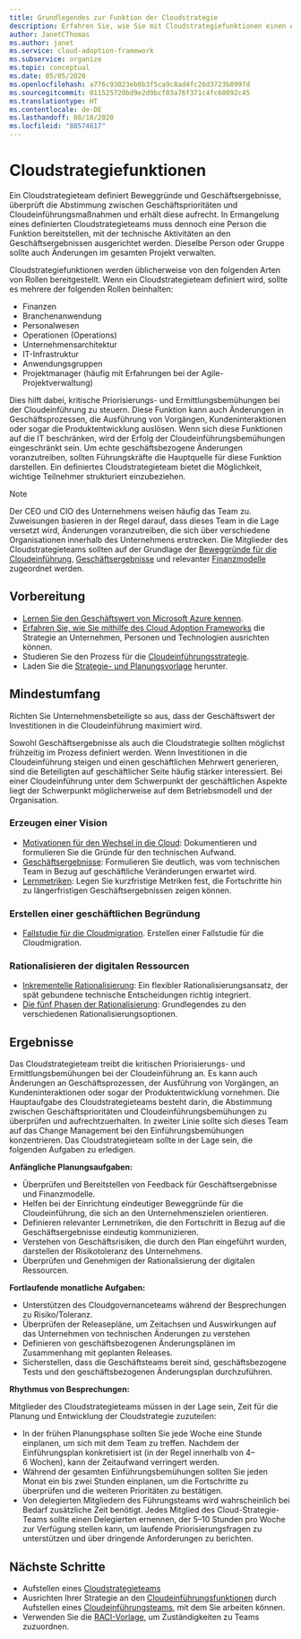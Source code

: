 ```yaml
---
title: Grundlegendes zur Funktion der Cloudstrategie
description: Erfahren Sie, wie Sie mit Cloudstrategiefunktionen einen Ausgleich zwischen Geschäftsergebnissen und Cloudeinführungsbemühungen erzielen können.
author: JanetCThomas
ms.author: janet
ms.service: cloud-adoption-framework
ms.subservice: organize
ms.topic: conceptual
ms.date: 05/05/2020
ms.openlocfilehash: a776c93023eb0b3f5ca9c8ad4fc26d3723b8997d
ms.sourcegitcommit: 011525720bd9e2d9bcf03a76f371c4fc68092c45
ms.translationtype: HT
ms.contentlocale: de-DE
ms.lasthandoff: 08/18/2020
ms.locfileid: "88574617"
---
```

# <a name="cloud-strategy-functions"></a>Cloudstrategiefunktionen

Ein Cloudstrategieteam definiert Beweggründe und Geschäftsergebnisse, überprüft die Abstimmung zwischen Geschäftsprioritäten und Cloudeinführungsmaßnahmen und erhält diese aufrecht. In Ermangelung eines definierten Cloudstrategieteams muss dennoch eine Person die Funktion bereitstellen, mit der technische Aktivitäten an den Geschäftsergebnissen ausgerichtet werden. Dieselbe Person oder Gruppe sollte auch Änderungen im gesamten Projekt verwalten.

Cloudstrategiefunktionen werden üblicherweise von den folgenden Arten von Rollen bereitgestellt. Wenn ein Cloudstrategieteam definiert wird, sollte es mehrere der folgenden Rollen beinhalten:

- Finanzen
- Branchenanwendung
- Personalwesen
- Operationen (Operations)
- Unternehmensarchitektur
- IT-Infrastruktur
- Anwendungsgruppen
- Projektmanager (häufig mit Erfahrungen bei der Agile-Projektverwaltung)

Dies hilft dabei, kritische Priorisierungs- und Ermittlungsbemühungen bei der Cloudeinführung zu steuern. Diese Funktion kann auch Änderungen in Geschäftsprozessen, die Ausführung von Vorgängen, Kundeninteraktionen oder sogar die Produktentwicklung auslösen. Wenn sich diese Funktionen auf die IT beschränken, wird der Erfolg der Cloudeinführungsbemühungen eingeschränkt sein. Um echte geschäftsbezogene Änderungen voranzutreiben, sollten Führungskräfte die Hauptquelle für diese Funktion darstellen. Ein definiertes Cloudstrategieteam bietet die Möglichkeit, wichtige Teilnehmer strukturiert einzubeziehen.

> [!NOTE]
> Der CEO und CIO des Unternehmens weisen häufig das Team zu. Zuweisungen basieren in der Regel darauf, dass dieses Team in die Lage versetzt wird, Änderungen voranzutreiben, die sich über verschiedene Organisationen innerhalb des Unternehmens erstrecken. Die Mitglieder des Cloudstrategieteams sollten auf der Grundlage der [Beweggründe für die Cloudeinführung](../strategy/motivations.md), [Geschäftsergebnisse](../strategy/business-outcomes/index.md) und relevanter [Finanzmodelle](../strategy/financial-models.md) zugeordnet werden.

## <a name="preparation"></a>Vorbereitung

- [Lernen Sie den Geschäftswert von Microsoft Azure kennen](/learn/paths/learn-business-value-of-azure).
- [Erfahren Sie, wie Sie mithilfe des Cloud Adoption Frameworks](/learn/modules/microsoft-cloud-adoption-framework-for-azure) die Strategie an Unternehmen, Personen und Technologien ausrichten können.
- Studieren Sie den Prozess für die [Cloudeinführungsstrategie](../strategy/index.md).
- Laden Sie die [Strategie- und Planungsvorlage](https://raw.githubusercontent.com/microsoft/CloudAdoptionFramework/master/plan/cloud-adoption-framework-strategy-and-plan-template.docx) herunter.

## <a name="minimum-scope"></a>Mindestumfang

Richten Sie Unternehmensbeteiligte so aus, dass der Geschäftswert der Investitionen in die Cloudeinführung maximiert wird.

Sowohl Geschäftsergebnisse als auch die Cloudstrategie sollten möglichst frühzeitig im Prozess definiert werden. Wenn Investitionen in die Cloudeinführung steigen und einen geschäftlichen Mehrwert generieren, sind die Beteiligten auf geschäftlicher Seite häufig stärker interessiert. Bei einer Cloudeinführung unter dem Schwerpunkt der geschäftlichen Aspekte liegt der Schwerpunkt möglicherweise auf dem Betriebsmodell und der Organisation.

### <a name="establish-a-vision"></a>Erzeugen einer Vision

- [Motivationen für den Wechsel in die Cloud](../strategy/motivations.md): Dokumentieren und formulieren Sie die Gründe für den technischen Aufwand.
- [Geschäftsergebnisse](../strategy/business-outcomes/index.md): Formulieren Sie deutlich, was vom technischen Team in Bezug auf geschäftliche Veränderungen erwartet wird.
- [Lernmetriken](../strategy/learning-metrics.md): Legen Sie kurzfristige Metriken fest, die Fortschritte hin zu längerfristigen Geschäftsergebnissen zeigen können.

### <a name="build-business-justification"></a>Erstellen einer geschäftlichen Begründung

- [Fallstudie für die Cloudmigration](../strategy/cloud-migration-business-case.md). Erstellen einer Fallstudie für die Cloudmigration.

### <a name="rationalize-the-digital-estate"></a>Rationalisieren der digitalen Ressourcen

- [Inkrementelle Rationalisierung](../digital-estate/rationalize.md): Ein flexibler Rationalisierungsansatz, der spät gebundene technische Entscheidungen richtig integriert.
- [Die fünf Phasen der Rationalisierung](../digital-estate/5-rs-of-rationalization.md): Grundlegendes zu den verschiedenen Rationalisierungsoptionen.

## <a name="deliverable"></a>Ergebnisse

Das Cloudstrategieteam treibt die kritischen Priorisierungs- und Ermittlungsbemühungen bei der Cloudeinführung an. Es kann auch Änderungen an Geschäftsprozessen, der Ausführung von Vorgängen, an Kundeninteraktionen oder sogar der Produktentwicklung vornehmen. Die Hauptaufgabe des Cloudstrategieteams besteht darin, die Abstimmung zwischen Geschäftsprioritäten und Cloudeinführungsbemühungen zu überprüfen und aufrechtzuerhalten. In zweiter Linie sollte sich dieses Team auf das Change Management bei den Einführungsbemühungen konzentrieren. Das Cloudstrategieteam sollte in der Lage sein, die folgenden Aufgaben zu erledigen.

**Anfängliche Planungsaufgaben:**

- Überprüfen und Bereitstellen von Feedback für Geschäftsergebnisse und Finanzmodelle.
- Helfen bei der Einrichtung eindeutiger Beweggründe für die Cloudeinführung, die sich an den Unternehmenszielen orientieren.
- Definieren relevanter Lernmetriken, die den Fortschritt in Bezug auf die Geschäftsergebnisse eindeutig kommunizieren.
- Verstehen von Geschäftsrisiken, die durch den Plan eingeführt wurden, darstellen der Risikotoleranz des Unternehmens.
- Überprüfen und Genehmigen der Rationalisierung der digitalen Ressourcen.

**Fortlaufende monatliche Aufgaben:**

- Unterstützen des Cloudgovernanceteams während der Besprechungen zu Risiko/Toleranz.
- Überprüfen der Releasepläne, um Zeitachsen und Auswirkungen auf das Unternehmen von technischen Änderungen zu verstehen
- Definieren von geschäftsbezogenen Änderungsplänen im Zusammenhang mit geplanten Releases.
- Sicherstellen, dass die Geschäftsteams bereit sind, geschäftsbezogene Tests und den geschäftsbezogenen Änderungsplan durchzuführen.

**Rhythmus von Besprechungen:**

Mitglieder des Cloudstrategieteams müssen in der Lage sein, Zeit für die Planung und Entwicklung der Cloudstrategie zuzuteilen:

- In der frühen Planungsphase sollten Sie jede Woche eine Stunde einplanen, um sich mit dem Team zu treffen. Nachdem der Einführungsplan konkretisiert ist (in der Regel innerhalb von 4–6 Wochen), kann der Zeitaufwand verringert werden.
- Während der gesamten Einführungsbemühungen sollten Sie jeden Monat ein bis zwei Stunden einplanen, um die Fortschritte zu überprüfen und die weiteren Prioritäten zu bestätigen.
- Von delegierten Mitgliedern des Führungsteams wird wahrscheinlich bei Bedarf zusätzliche Zeit benötigt. Jedes Mitglied des Cloud-Strategie-Teams sollte einen Delegierten ernennen, der 5–10 Stunden pro Woche zur Verfügung stellen kann, um laufende Priorisierungsfragen zu unterstützen und über dringende Anforderungen zu berichten.

## <a name="next-steps"></a>Nächste Schritte

- Aufstellen eines [Cloudstrategieteams](../get-started/team/cloud-strategy.md)
- Ausrichten Ihrer Strategie an den [Cloudeinführungsfunktionen](./cloud-adoption.md) durch Aufstellen eines [Cloudeinführungsteams](../get-started/team/cloud-adoption.md), mit dem Sie arbeiten können.
- Verwenden Sie die [RACI-Vorlage](https://raw.githubusercontent.com/microsoft/CloudAdoptionFramework/master/organize/raci-template.xlsx), um Zuständigkeiten zu Teams zuzuordnen.

